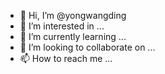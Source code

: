 - 👋 Hi, I’m @yongwangding
- 👀 I’m interested in ...
- 🌱 I’m currently learning ...
- 💞️ I’m looking to collaborate on ...
- 📫 How to reach me ...

<!---
yongwangding/yongwangding is a ✨ special ✨ repository because its `README.md` (this file) appears on your GitHub profile.
You can click the Preview link to take a look at your changes.
--->
